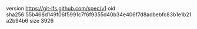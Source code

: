 version https://git-lfs.github.com/spec/v1
oid sha256:55b468d149f06f5991c7f6f9355d40b34e406f7d8adbebfc83b1e1b21a2b94b6
size 3926
